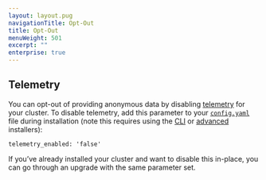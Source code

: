 ```yaml
---
layout: layout.pug
navigationTitle: Opt-Out
title: Opt-Out
menuWeight: 501
excerpt: ""
enterprise: true
---
```

## Telemetry

You can opt-out of providing anonymous data by disabling [telemetry](/1.10/overview/telemetry/) for your cluster. To disable telemetry, add this parameter to your [`config.yaml`](/1.10/installing/ent/custom/configuration/configuration-parameters/) file during installation (note this requires using the [CLI](/1.10/installing/ent/custom/cli/) or [advanced](/1.10/installing/ent/custom/advanced/) installers):

`telemetry_enabled: 'false'`

If you’ve already installed your cluster and want to disable this in-place, you can go through an upgrade with the same parameter set.